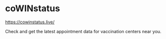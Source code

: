 # coWINstatus

https://cowinstatus.live/

Check and get the latest appointment data for vaccination centers near you.
